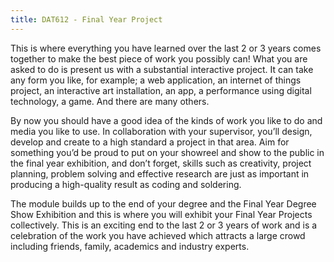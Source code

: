 ```yaml
---
title: DAT612 - Final Year Project
---
```


This is where everything you have learned over the last 2 or 3 years comes together to make the best piece of work you possibly can! What you are asked to do is present us with a substantial interactive project. It can take any form you like, for example; a web application, an internet of things project, an interactive art installation, an app, a performance using digital technology, a game. And there are many others.

By now you should have a good idea of the kinds of work you like to do and media you like to use. In collaboration with your supervisor, you’ll design, develop and create to a high standard a project in that area. Aim for something you’d be proud to put on your showreel and show to the public in the final year exhibition, and don’t forget, skills such as creativity, project planning, problem solving and effective research are just as important in producing a high-quality result as coding and soldering.

The module builds up to the end of your degree and the Final Year Degree Show Exhibition and this is where you will exhibit your Final Year Projects collectively. This is an exciting end to the last 2 or 3 years of work and is a celebration of the work you have achieved which attracts a large crowd including friends, family, academics and industry experts.